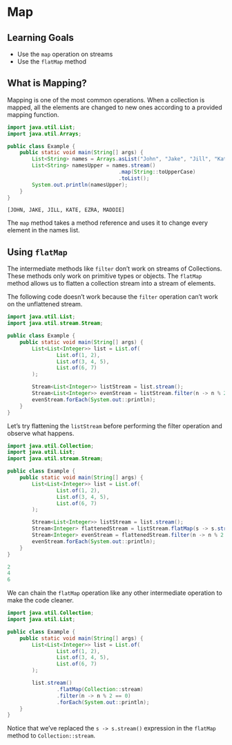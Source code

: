# Map

## Learning Goals

- Use the `map` operation on streams
- Use the `flatMap` method

## What is Mapping?

Mapping is one of the most common operations. When a collection is mapped, all
the elements are changed to new ones according to a provided mapping function.

```java
import java.util.List;
import java.util.Arrays;

public class Example {
    public static void main(String[] args) {
        List<String> names = Arrays.asList("John", "Jake", "Jill", "Kate", "Ezra", "Maddie");
        List<String> namesUpper = names.stream()
                                    .map(String::toUpperCase)
                                    .toList();
        System.out.println(namesUpper);
    }
}
```

```
[JOHN, JAKE, JILL, KATE, EZRA, MADDIE]
```

The `map` method takes a method reference and uses it to change every element in
the names list.

## Using `flatMap`

The intermediate methods like `filter` don’t work on streams of Collections.
These methods only work on primitive types or objects. The `flatMap` method
allows us to flatten a collection stream into a stream of elements.

The following code doesn’t work because the `filter` operation can’t work on the
unflattened stream.

```java
import java.util.List;
import java.util.stream.Stream;

public class Example {
    public static void main(String[] args) {
        List<List<Integer>> list = List.of(
                List.of(1, 2),
                List.of(3, 4, 5),
                List.of(6, 7)
        );

        Stream<List<Integer>> listStream = list.stream();
        Stream<List<Integer>> evenStream = listStream.filter(n -> n % 2 == 0); // this line throws an error
        evenStream.forEach(System.out::println);
    }
}
```

Let’s try flattening the `listStream` before performing the filter operation and
observe what happens.

```java
import java.util.Collection;
import java.util.List;
import java.util.stream.Stream;

public class Example {
    public static void main(String[] args) {
        List<List<Integer>> list = List.of(
                List.of(1, 2),
                List.of(3, 4, 5),
                List.of(6, 7)
        );

        Stream<List<Integer>> listStream = list.stream();
        Stream<Integer> flattenedStream = listStream.flatMap(s -> s.stream());
        Stream<Integer> evenStream = flattenedStream.filter(n -> n % 2 == 0);
        evenStream.forEach(System.out::println);
    }
}
```

```java
2
4
6
```

We can chain the `flatMap` operation like any other intermediate operation to
make the code cleaner.

```java
import java.util.Collection;
import java.util.List;

public class Example {
    public static void main(String[] args) {
        List<List<Integer>> list = List.of(
                List.of(1, 2),
                List.of(3, 4, 5),
                List.of(6, 7)
        );

        list.stream()
                .flatMap(Collection::stream)
                .filter(n -> n % 2 == 0)
                .forEach(System.out::println);
    }
}
```

Notice that we’ve replaced the `s -> s.stream()` expression in the `flatMap`
method to `Collection::stream`.
